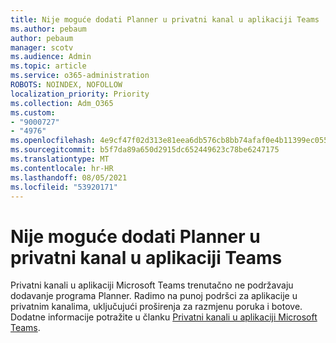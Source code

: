 ```yaml
---
title: Nije moguće dodati Planner u privatni kanal u aplikaciji Teams
ms.author: pebaum
author: pebaum
manager: scotv
ms.audience: Admin
ms.topic: article
ms.service: o365-administration
ROBOTS: NOINDEX, NOFOLLOW
localization_priority: Priority
ms.collection: Adm_O365
ms.custom:
- "9000727"
- "4976"
ms.openlocfilehash: 4e9cf47f02d313e81eea6db576cb8bb74afaf0e4b11399ec0557bd771709491a
ms.sourcegitcommit: b5f7da89a650d2915dc652449623c78be6247175
ms.translationtype: MT
ms.contentlocale: hr-HR
ms.lasthandoff: 08/05/2021
ms.locfileid: "53920171"
---
```

# <a name="unable-to-add-planner-to-a-teams-private-channel"></a>Nije moguće dodati Planner u privatni kanal u aplikaciji Teams

Privatni kanali u aplikaciji Microsoft Teams trenutačno ne podržavaju dodavanje programa Planner.  Radimo na punoj podršci za aplikacije u privatnim kanalima, uključujući proširenja za razmjenu poruka i botove. Dodatne informacije potražite u članku [Privatni kanali u aplikaciji Microsoft Teams](https://docs.microsoft.com/microsoftteams/private-channels#what-you-need-to-know-about-private-channels).
